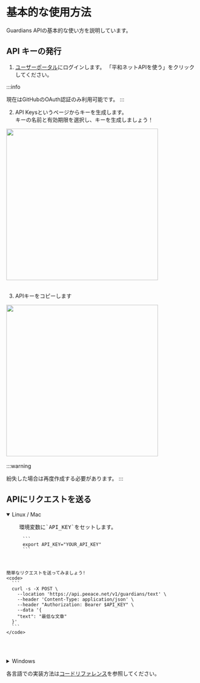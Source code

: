 # 基本的な使用方法
Guardians APIの基本的な使い方を説明しています。

## API キーの発行
1. <a href="https://peeace.net" target="_blank">ユーザーポータル</a>にログインします。
「平和ネットAPIを使う」をクリックしてください。

:::info

現在はGitHubのOAuth認証のみ利用可能です。
:::

2. API Keysというページからキーを生成します。<br/>
キーの名前と有効期限を選択し、キーを生成しましょう！
<img src="/img/create_api_key.png" width="400x" />

<br/>
<br/>

3. APIキーをコピーします
<img src="/img/api_key.png" width="400x" />
<br/><br/>
:::warning

紛失した場合は再度作成する必要があります。
:::

## APIにリクエストを送る

<details open>
  <summary>Linux / Mac</summary>
  <pre>
    環境変数に`API_KEY`をセットします。
    <code>
      ```
      export API_KEY="YOUR_API_KEY"
      ```
    </code>

    簡単なリクエストを送ってみましょう!
    <code>
      ```
      curl -s -X POST \
        --location 'https://api.peeace.net/v1/guardians/text' \
        --header 'Content-Type: application/json' \
        --header "Authorization: Bearer $API_KEY" \
        --data '{
        "text": "最低な文章"
      }'
      ```
    </code>
  </pre>
</details>

<details>
  <summary>Windows</summary>
  <pre>
    環境変数に`API_KEY`をセットします。
    <code>
      ```
        $Env:API_KEY = "YOUR_API_KEY"
      ```
    </code>

    簡単なリクエストを送ってみましょう!
    <code>
      ```
        $headers = @{
            "Content-Type" = "application/json"
            "Authorization" = "Bearer $($Env:API_KEY)"
        }

        $body = @{
            text = "最低な文章"
        } | ConvertTo-Json

        Invoke-RestMethod -Method Post -Uri "https://api.peeace.net/v1/guardians/text" -Headers $headers -Body $body
      ```
    </code>
  </pre>
</details>

各言語での実装方法は[コードリファレンス](/docs/code-reference/)を参照してください。
